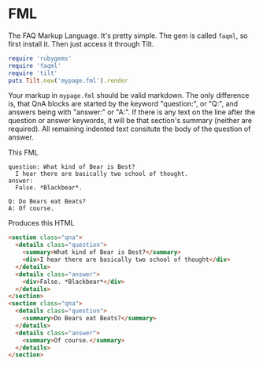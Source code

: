 # FML

The FAQ Markup Language. It's pretty simple. The gem is called `faqml`, so first install it. Then just access it through Tilt.

```ruby
require 'rubygems'
require 'faqml'
require 'tilt'
puts Tilt.new('mypage.fml').render
```

Your markup in `mypage.fml` should be valid markdown. The only difference is, that QnA blocks are started by the keyword "question:", or "Q:", and answers being with "answer:" or "A:". If there is any text on the line after the question or answer keywords, it will be that section's summary (neither are required). All remaining indented text consitute the body of the question of answer.

This FML

```fml
question: What kind of Bear is Best?
  I hear there are basically two school of thought.
answer:
  False. *Blackbear*.

Q: Do Bears eat Beats?
A: Of course.
```

Produces this HTML

```html
<section class="qna">
  <details class="question">
    <summary>What kind of Bear is Best?</summary>
    <div>I hear there are basically two school of thought</div>
  </details>
  <details class="answer">
    <div>False. *Blackbear*</div>
  </details>
</section>
<section class="qna">
  <details class="question">
    <summary>Do Bears eat Beats?</summary>
  </details>
  <details class="answer">
    <summary>Of course.</summary>
  </details>
</section>
```
